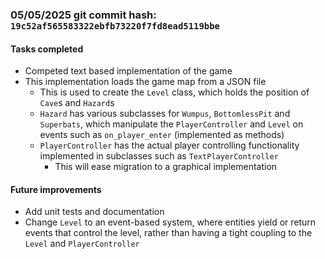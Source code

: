 ### 05/05/2025 git commit hash: `19c52af565583322ebfb73220f7fd8ead5119bbe`
#### Tasks completed
- Competed text based implementation of the game
- This implementation loads the game map from a JSON file
  - This is used to create the `Level` class, which holds the position of `Cave`s and `Hazard`s
  - `Hazard` has various subclasses for `Wumpus`, `BottomlessPit` and `Superbats`, which manipulate the `PlayerController` and `Level` on events such as `on_player_enter` (implemented as methods)
  - `PlayerController` has the actual player controlling functionality implemented in subclasses such as `TextPlayerController`
    - This will ease migration to a graphical implementation
#### Future improvements
- Add unit tests and documentation
- Change `Level` to an event-based system, where entities yield or return events that control the level, rather than having a tight coupling to the `Level` and `PlayerController`
